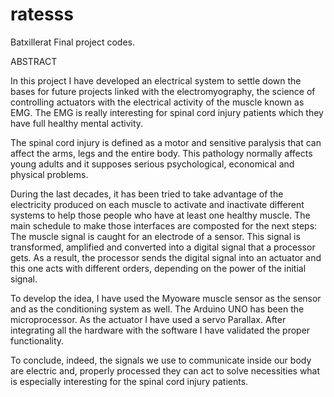# ratesss
Batxillerat Final project codes.

ABSTRACT

In this project I have developed an electrical system to settle down the bases for future projects linked with the electromyography, the science of controlling actuators with the electrical activity of the muscle known as EMG. The EMG is really interesting for spinal cord injury patients which they have full healthy mental activity.

The spinal cord injury is defined as a motor and sensitive paralysis that can affect the arms, legs and the entire body. This pathology normally affects young adults and it supposes serious psychological, economical and physical problems.

During the last decades, it has been tried to take advantage of the electricity produced on each muscle to activate and inactivate different systems to help those people who have at least one healthy muscle. The main schedule to make those interfaces are composted for the next steps: The muscle signal is caught for an electrode of a sensor. This signal is transformed, amplified and converted into a digital signal that a processor gets. As a result, the processor sends the digital signal into an actuator and this one acts with different orders, depending on the power of the initial signal.

To develop the idea, I have used the Myoware muscle sensor as the sensor and as the conditioning system as well. The Arduino UNO has been the microprocessor. As the actuator I have used a servo Parallax. After integrating all the hardware with the software I have validated the proper functionality. 

To conclude, indeed, the signals we use to communicate inside our body are electric and, properly processed they can act to solve necessities what is especially interesting for the spinal cord injury patients.
